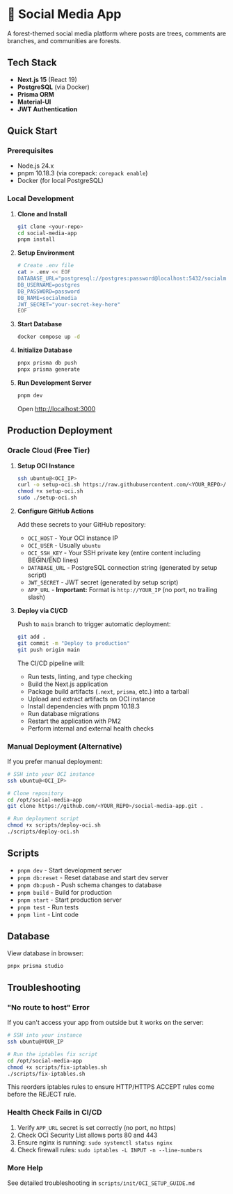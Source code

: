 # 🌲 Social Media App

A forest-themed social media platform where posts are trees, comments are branches, and communities are forests.

## Tech Stack

- **Next.js 15** (React 19)
- **PostgreSQL** (via Docker)
- **Prisma ORM**
- **Material-UI**
- **JWT Authentication**

## Quick Start

### Prerequisites

- Node.js 24.x
- pnpm 10.18.3 (via corepack: `corepack enable`)
- Docker (for local PostgreSQL)

### Local Development

1. **Clone and Install**

   ```bash
   git clone <your-repo>
   cd social-media-app
   pnpm install
   ```

2. **Setup Environment**

   ```bash
   # Create .env file
   cat > .env << EOF
   DATABASE_URL="postgresql://postgres:password@localhost:5432/socialmedia"
   DB_USERNAME=postgres
   DB_PASSWORD=password
   DB_NAME=socialmedia
   JWT_SECRET="your-secret-key-here"
   EOF
   ```

3. **Start Database**

   ```bash
   docker compose up -d
   ```

4. **Initialize Database**

   ```bash
   pnpx prisma db push
   pnpx prisma generate
   ```

5. **Run Development Server**

   ```bash
   pnpm dev
   ```

   Open [http://localhost:3000](http://localhost:3000)

## Production Deployment

### Oracle Cloud (Free Tier)

1. **Setup OCI Instance**

   ```bash
   ssh ubuntu@<OCI_IP>
   curl -o setup-oci.sh https://raw.githubusercontent.com/<YOUR_REPO>/main/scripts/setup-oci.sh
   chmod +x setup-oci.sh
   sudo ./setup-oci.sh
   ```

2. **Configure GitHub Actions**

   Add these secrets to your GitHub repository:
   - `OCI_HOST` - Your OCI instance IP
   - `OCI_USER` - Usually `ubuntu`
   - `OCI_SSH_KEY` - Your SSH private key (entire content including BEGIN/END lines)
   - `DATABASE_URL` - PostgreSQL connection string (generated by setup script)
   - `JWT_SECRET` - JWT secret (generated by setup script)
   - `APP_URL` - **Important:** Format is `http://YOUR_IP` (no port, no trailing slash)

3. **Deploy via CI/CD**

   Push to `main` branch to trigger automatic deployment:

   ```bash
   git add .
   git commit -m "Deploy to production"
   git push origin main
   ```

   The CI/CD pipeline will:
   - Run tests, linting, and type checking
   - Build the Next.js application
   - Package build artifacts (`.next`, `prisma`, etc.) into a tarball
   - Upload and extract artifacts on OCI instance
   - Install dependencies with pnpm 10.18.3
   - Run database migrations
   - Restart the application with PM2
   - Perform internal and external health checks

### Manual Deployment (Alternative)

If you prefer manual deployment:

```bash
# SSH into your OCI instance
ssh ubuntu@<OCI_IP>

# Clone repository
cd /opt/social-media-app
git clone https://github.com/<YOUR_REPO>/social-media-app.git .

# Run deployment script
chmod +x scripts/deploy-oci.sh
./scripts/deploy-oci.sh
```

## Scripts

- `pnpm dev` - Start development server
- `pnpm db:reset` - Reset database and start dev server
- `pnpm db:push` - Push schema changes to database
- `pnpm build` - Build for production
- `pnpm start` - Start production server
- `pnpm test` - Run tests
- `pnpm lint` - Lint code

## Database

View database in browser:

```bash
pnpx prisma studio
```

## Troubleshooting

### "No route to host" Error

If you can't access your app from outside but it works on the server:

```bash
# SSH into your instance
ssh ubuntu@YOUR_IP

# Run the iptables fix script
cd /opt/social-media-app
chmod +x scripts/fix-iptables.sh
./scripts/fix-iptables.sh
```

This reorders iptables rules to ensure HTTP/HTTPS ACCEPT rules come before the REJECT rule.

### Health Check Fails in CI/CD

1. Verify `APP_URL` secret is set correctly (no port, no https)
2. Check OCI Security List allows ports 80 and 443
3. Ensure nginx is running: `sudo systemctl status nginx`
4. Check firewall rules: `sudo iptables -L INPUT -n --line-numbers`

### More Help

See detailed troubleshooting in `scripts/init/OCI_SETUP_GUIDE.md`

